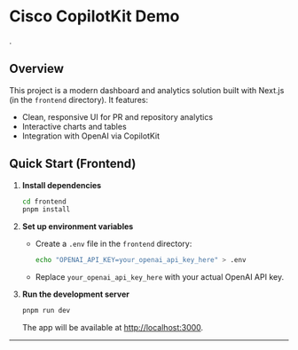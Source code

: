 # Cisco CopilotKit Demo
.

## Overview

This project is a modern dashboard and analytics solution built with Next.js (in the `frontend` directory). It features:
- Clean, responsive UI for PR and repository analytics
- Interactive charts and tables
- Integration with OpenAI via CopilotKit

## Quick Start (Frontend)

1. **Install dependencies**
   ```bash
   cd frontend
   pnpm install
   ```

2. **Set up environment variables**
   - Create a `.env` file in the `frontend` directory:
     ```bash
     echo "OPENAI_API_KEY=your_openai_api_key_here" > .env
     ```
   - Replace `your_openai_api_key_here` with your actual OpenAI API key.

3. **Run the development server**
   ```bash
   pnpm run dev
   ```
   The app will be available at [http://localhost:3000](http://localhost:3000).

---

